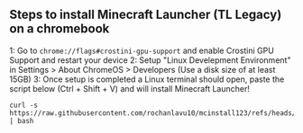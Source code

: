 ## Steps to install Minecraft Launcher (TL Legacy) on a chromebook
1: Go to ``` chrome://flags#crostini-gpu-support ``` and enable Crostini GPU Support and restart your device
2:  Setup "Linux Develepment Environment" in Settings > About ChromeOS > Developers (Use a disk size of at least 15GB)
3: Once setup is completed a Linux terminal should open, paste the script below (Ctrl + Shift + V) and will install Minecraft Launcher!
```
curl -s https://raw.githubusercontent.com/rochanlavu10/mcinstall123/refs/heads/main/setup123.sh | bash
```
